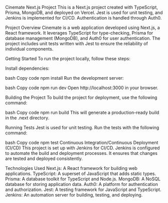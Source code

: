 Cinemate Next.js Project
This is a Next.js project created with TypeScript, Prisma, MongoDB, and deployed on Vercel. Jest is used for unit testing, and Jenkins is implemented for CI/CD. Authentication is handled through Auth0.

Project Overview
Cinemate is a web application developed using Next.js, a React framework. It leverages TypeScript for type-checking, Prisma for database management (MongoDB), and Auth0 for user authentication. The project includes unit tests written with Jest to ensure the reliability of individual components.

Getting Started
To run the project locally, follow these steps:

Install dependencies:

bash
Copy code
npm install
Run the development server:

bash
Copy code
npm run dev
Open http://localhost:3000 in your browser.

Building the Project
To build the project for deployment, use the following command:

bash
Copy code
npm run build
This will generate a production-ready build in the .next directory.

Running Tests
Jest is used for unit testing. Run the tests with the following command:

bash
Copy code
npm test
Continuous Integration/Continuous Deployment (CI/CD)
This project is set up with Jenkins for CI/CD. Jenkins is configured to automate the build and deployment processes. It ensures that changes are tested and deployed consistently.

Technologies Used
Next.js: A React framework for building web applications.
TypeScript: A superset of JavaScript that adds static types.
Prisma: A database toolkit for TypeScript and Node.js.
MongoDB: A NoSQL database for storing application data.
Auth0: A platform for authentication and authorization.
Jest: A testing framework for JavaScript and TypeScript.
Jenkins: An automation server for building, testing, and deploying.